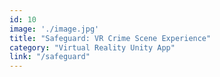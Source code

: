 ```yaml
---
id: 10
image: './image.jpg'
title: "Safeguard: VR Crime Scene Experience"
category: "Virtual Reality Unity App"
link: "/safeguard"
---
```

